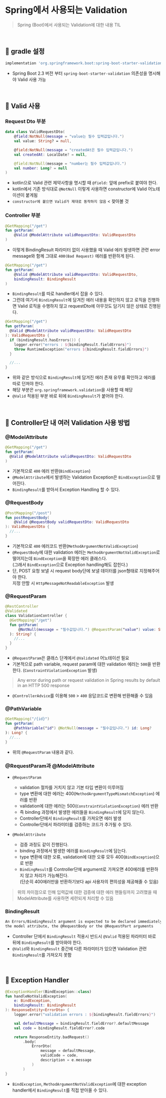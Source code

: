 # Spring에서 사용되는 Validation

> Spring (Boot)에서 사용되는 Validation에 대한 내용 TIL

<br>

## :pushpin: gradle 설정

```gradle
implementation 'org.springframework.boot:spring-boot-starter-validation'
```
- Spring Boot 2.3 버전 부터 `spring-boot-starter-validation` 의존성을 명시해야 Valid 사용 가능

<br>

## :pushpin: Valid 사용

### Request Dto 부분

```kotlin
data class ValidRequestDto(
    @field:NotNull(message = "value는 필수 입력값입니다.")
    val value: String? = null,

    @field:NotNull(message = "createdAt은 필수 입력값입니다.")
    val createdAt: LocalDate? = null,

    @field:NotNull(message = "number는 필수 입력값입니다.")
    val number: Long? = null
)
```
- kotlin으로 Valid 관련 제약사항을 명시할 때 `@field:` 앞에 prefix로 붙여야 한다.
- kotlin에서 기존 방식대로 `@NotNull` 이렇게 사용하면 constructor에 Valid 어노테이션이 붙게됨
- `constructor에 붙으면 Valid가 제대로 동작하지 않음` < 찾아볼 것

### Controller 부분

```kotlin
@GetMapping("/get")
fun getParam(
    @Valid @ModelAttribute validRequestDto: ValidRequestDto
)
```
- 이렇게 BindingResult 파라미터 없이 사용했을 때 Valid 에러 발생하면 관련 error message와 함께 그대로 `400(Bad Request)` 에러를 반환하게 된다.

```kotlin
@GetMapping("/get")
fun getParam(
    @Valid @ModelAttribute validRequestDto: ValidRequestDto,
    bindingResult: BindingResult
)
```
- `BindingResult`를 따로 handler에서 잡을 수 있다.
- 그런데 여기서 `BindingResult`에 담겨진 에러 내용을 확인하지 않고 로직을 진행하면 Valid 로직을 수행하지 않고 requestDto에 아무것도 담기지 않은 상태로 진행된다.

```kotlin
@GetMapping("/get")
fun getParam(
  @Valid @ModelAttribute validRequestDto: ValidRequestDto
): ValidRequestDto {
  if (bindingResult.hasErrors()) {
    logger.error("errors : ${bindingResult.fieldErrors}")
    throw RuntimeException("errors ${bindingResult.fieldErrors}")
  }

  //...
}
```
- 위와 같은 방식으로 `BindingResult`에 담겨진 에러 존재 유무를 확인하고 에러를 따로 던져야 한다.
- 해당 부분은 `org.springframework.validation`을 사용할 때 해당
- `@Valid` 적용된 부분 바로 뒤에 `BindingResult`가 붙어야 한다.

<br>

## :pushpin: Controller단 내 여러 Validation 사용 방법

### @ModelAttribute

```kotlin
@GetMapping("/get")
fun getParam(
  @Valid @ModelAttribute validRequestDto: ValidRequestDto
)
```
- 기본적으로 `400` 에러 반환(`BindException`)
- `@ModelAttribute`에서 발생하는 Validation Exception은 `BindException`으로 떨어진다.
- `BindingResult`를 받아서 Exception Handling 할 수 있다.

### @RequestBody
```kotlin
@PostMapping("/post")
fun postRequestBody(
    @Valid @RequestBody validRequestDto: ValidRequestDto
): ValidRequestDto {
  //...
}
```
- 기본적으로 `400` 에러코드 반환(`MethodArgumentNotValidException`)
- `@RequestBody`에 대한 validation 에러는 `MethodArgumentNotValidException`로 떨어지는데 `BindException`을 확장한 에러 클래스다.  
(그래서 `BindException`으로 Exception handling해도 잡힌다.)
- 단, POST 요청 보낼 시 request body단에 보낼 데이터를 json형태로 지정해주어야 한다.  
  지정 안할 시 `HttpMessageNotReadableException` 발생

### @RequestParam
```kotlin
@RestController
@Validated
class ValidationController {
  @GetMapping("/get")
  fun getParam(
      @NotNull(message = "필수값입니다.") @RequestParam("value") value: String?
  ): String? {
    //...
  }
}
```
- `@RequestParam`은 클래스 단계에서 `@Validated` 어노테이션 필요
- 기본적으로 path variable, request param에 대한 validation 에러는 `500`을 반환한다. (`ConstraintViolationException` 발생)
> Any error during path or request validation in Spring results by default in an HTTP 500 response
- `@ControllerAdvice`를 이용해 `500` > `400` 응답코드로 변환해 반환해줄 수 있음

### @PathVariable
```kotlin
@GetMapping("/{id}")
fun getParam(
    @PathVariable("id") @NotNull(message = "필수값입니다.") id: Long?
): Long? {
  //...
}
```
- 위의 `@RequestParam` 내용과 같다.

### @RequestParam과 @ModelAttribute

- `@RequestParam`
  - validation 절차를 거치지 않고 기본 타입 변환이 이루어짐
  - type 변환에 대한 에러는 400(`MethodArgumentTypeMismatchException`) 에러를 반환
  - validation에 대한 에러는 500(`ConstraintViolationException`) 에러 반환
  - 즉 binding 과정에서 발생한 에러들을 `BindingResult`에 담지 않는다.
  - Controller단에서 `BindingResult`를 가져오면 에러 발생
  - Controller단에서 파라미터를 검증하는 코드가 추가될 수 있다.

- `@ModelAttribute`
  - 검증 과정도 같이 진행된다.
  - binding 과정에서 발생한 에러를 `BindingResult`에 담는다.
  - type 변환에 대한 오류, validation에 대한 오류 모두 400(`BindException`)으로 반환
  - `BindingResult`를 Controller단에 argument로 가져오면 400에러를 반환하지 않고 처리가 가능해진다.  
  (단순히 400에러만을 반환하기보다 api 사용자의 편의성을 제공해줄 수 있음)

> 위의 차이점으로 인해 입력값에 대한 검증에 대한 에러 핸들링까지 고려했을 때 ModelAttribute를 사용하면 세련되게 처리할 수 있음

### BindingResult
```bash
An Errors/BindingResult argument is expected to be declared immediately after  
the model attribute, the @RequestBody or the @RequestPart arguments
```
- Controller 단에서 `BindingResult` 적용시 반드시 `@Valid` 적용된 파라미터 바로 뒤에 `BindingResult`를 받아와야 한다.
- `@Valid`와 `BindingResult` 중간에 다른 파라미터가 있으면 Validation 관련 `BindingResult`를 가져오지 못함


<br>

## :pushpin: Exception Handler

```kotlin
@ExceptionHandler(BindException::class)
fun handleNotValidException(
    e: BindException,
    bindingResult: BindingResult
): ResponseEntity<ErrorDto> {
    logger.error("validation errors : ${bindingResult.fieldErrors}")

    val defaultMessage = bindingResult.fieldError?.defaultMessage
    val code = bindingResult.fieldError?.code

    return ResponseEntity.badRequest()
        .body(
            ErrorDto(
                message = defaultMessage,
                validCode = code,
                description = e.message
            )
        )
}
```
- `BindException`, `MethodArgumentNotValidException`에 대한 exception handler에서 `BindingResult`를 직접 받아올 수 있다.